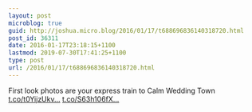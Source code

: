 ```yaml
---
layout: post
microblog: true
guid: http://joshua.micro.blog/2016/01/17/t688696836140318720.html
post_id: 36311
date: 2016-01-17T23:18:15+1100
lastmod: 2019-07-30T17:41:25+1100
type: post
url: /2016/01/17/t688696836140318720.html
---
```

First look photos are your express train to Calm Wedding Town [t.co/t0YijzUkv...](https://t.co/t0YijzUkv9) [t.co/S63h106fX...](https://t.co/S63h106fXG)

